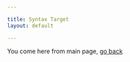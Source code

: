 ```yaml
---

title: Syntax Target
layout: default

---
```


You come here from main page, [go back](/obsidian-publish-action-test/Syntax)

